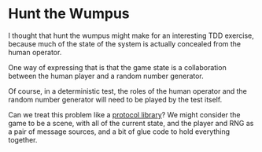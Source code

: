 # Hunt the Wumpus

I thought that hunt the wumpus might make for an interesting
TDD exercise, because much of the state of the system is
actually concealed from the human operator.

One way of expressing that is that the game state is
a collaboration between the human player and a random
number generator.

Of course, in a deterministic test, the roles of the
human operator and the random number generator will
need to be played by the test itself.

Can we treat this problem like a [protocol library][1]?
We might consider the game to be a scene, with all of the
current state, and the player and RNG as a pair of
message sources, and a bit of glue code to hold
everything together.



[1]: https://www.youtube.com/watch?v=Evchk7aNKdQ